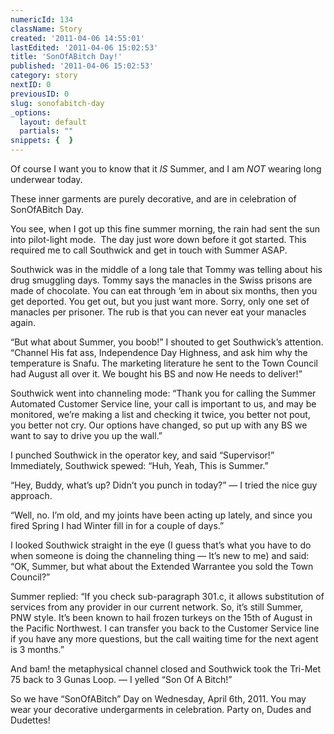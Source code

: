 ```yaml
---
numericId: 134
className: Story
created: '2011-04-06 14:55:01'
lastEdited: '2011-04-06 15:02:53'
title: 'SonOfABitch Day!'
published: '2011-04-06 15:02:53'
category: story
nextID: 0
previousID: 0
slug: sonofabitch-day
_options:
  layout: default
  partials: ""
snippets: {  }
---
```

Of course I want you to know that it _IS_ Summer, and I am _NOT_ wearing long underwear today.

These inner garments are purely decorative, and are in celebration of SonOfABitch Day.

You see, when I got up this fine summer morning, the rain had sent the sun into pilot-light mode. &nbsp;The day just wore down before it got started. This required me to call Southwick and get in touch with Summer ASAP.

Southwick was in the middle of a long tale that Tommy was telling about his drug smuggling days. Tommy says the manacles in the Swiss prisons are made of chocolate. You can eat through &lsquo;em in about six months, then you get deported. You get out, but you just want more. Sorry, only one set of manacles per prisoner. The rub is that you can never eat your manacles again.

&ldquo;But what about Summer, you boob!&rdquo; I shouted to get Southwick&rsquo;s attention. &ldquo;Channel His fat ass, Independence Day Highness, and ask him why the temperature is Snafu. The marketing literature he sent to the Town Council had August all over it. We bought his BS and now He needs to deliver!&rdquo;

Southwick went into channeling mode: &ldquo;Thank you for calling the Summer Automated Customer Service line, your call is important to us, and may be monitored, we&rsquo;re making a list and checking it twice, you better not pout, you better not cry. Our options have changed, so put up with any BS we want to say to drive you up the wall.&rdquo;

I punched Southwick in the operator key, and said &ldquo;Supervisor!&rdquo; Immediately, Southwick spewed: &ldquo;Huh, Yeah, This is Summer.&rdquo;

&ldquo;Hey, Buddy, what&rsquo;s up? Didn&rsquo;t you punch in today?&rdquo; &mdash; I tried the nice guy approach.

&ldquo;Well, no. I&rsquo;m old, and my joints have been acting up lately, and since you fired Spring I had Winter fill in for a couple of days.&rdquo;

I looked Southwick straight in the eye (I guess that&rsquo;s what you have to do when someone is doing the channeling thing &mdash; It&rsquo;s new to me) and said: &ldquo;OK, Summer, but what about the Extended Warrantee you sold the Town Council?&rdquo;

Summer replied: &ldquo;If you check sub-paragraph 301.c, it allows substitution of services from any provider in our current network. So, it&rsquo;s still Summer, PNW style. It&rsquo;s been known to hail frozen turkeys on the 15th of August in the Pacific Northwest. I can transfer you back to the Customer Service line if you have any more questions, but the call waiting time for the next agent is 3 months.&rdquo;

And bam! the metaphysical channel closed and Southwick took the Tri-Met 75 back to 3 Gunas Loop. &mdash; I yelled &ldquo;Son Of A Bitch!&rdquo;

So we have &ldquo;SonOfABitch&rdquo; Day on Wednesday, April 6th, 2011. You may wear your decorative undergarments in celebration. Party on, Dudes and Dudettes!

